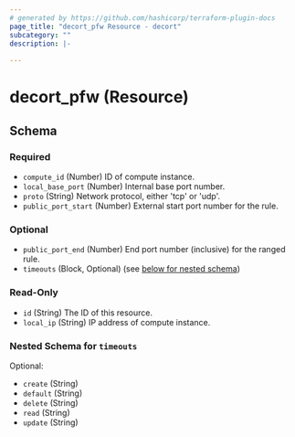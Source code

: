```yaml
---
# generated by https://github.com/hashicorp/terraform-plugin-docs
page_title: "decort_pfw Resource - decort"
subcategory: ""
description: |-
  
---
```


# decort_pfw (Resource)





<!-- schema generated by tfplugindocs -->
## Schema

### Required

- `compute_id` (Number) ID of compute instance.
- `local_base_port` (Number) Internal base port number.
- `proto` (String) Network protocol, either 'tcp' or 'udp'.
- `public_port_start` (Number) External start port number for the rule.

### Optional

- `public_port_end` (Number) End port number (inclusive) for the ranged rule.
- `timeouts` (Block, Optional) (see [below for nested schema](#nestedblock--timeouts))

### Read-Only

- `id` (String) The ID of this resource.
- `local_ip` (String) IP address of compute instance.

<a id="nestedblock--timeouts"></a>
### Nested Schema for `timeouts`

Optional:

- `create` (String)
- `default` (String)
- `delete` (String)
- `read` (String)
- `update` (String)


